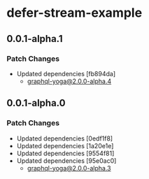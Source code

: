 # defer-stream-example

## 0.0.1-alpha.1

### Patch Changes

- Updated dependencies [fb894da]
  - graphql-yoga@2.0.0-alpha.4

## 0.0.1-alpha.0

### Patch Changes

- Updated dependencies [0edf1f8]
- Updated dependencies [1a20e1e]
- Updated dependencies [9554f81]
- Updated dependencies [95e0ac0]
  - graphql-yoga@2.0.0-alpha.3
